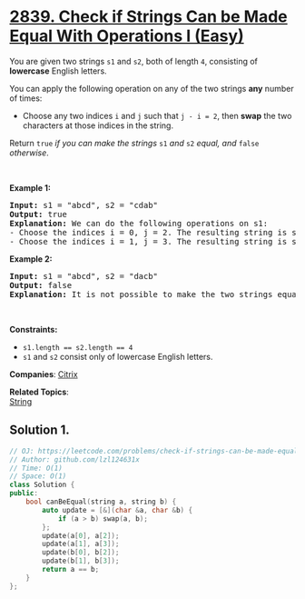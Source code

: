 # [2839. Check if Strings Can be Made Equal With Operations I (Easy)](https://leetcode.com/problems/check-if-strings-can-be-made-equal-with-operations-i)

<p>You are given two strings <code>s1</code> and <code>s2</code>, both of length <code>4</code>, consisting of <strong>lowercase</strong> English letters.</p>
<p>You can apply the following operation on any of the two strings <strong>any</strong> number of times:</p>
<ul>
	<li>Choose any two indices <code>i</code> and <code>j</code> such that <code>j - i = 2</code>, then <strong>swap</strong> the two characters at those indices in the string.</li>
</ul>
<p>Return <code>true</code><em> if you can make the strings </em><code>s1</code><em> and </em><code>s2</code><em> equal, and </em><code>false</code><em> otherwise</em>.</p>
<p>&nbsp;</p>
<p><strong class="example">Example 1:</strong></p>
<pre><strong>Input:</strong> s1 = "abcd", s2 = "cdab"
<strong>Output:</strong> true
<strong>Explanation:</strong> We can do the following operations on s1:
- Choose the indices i = 0, j = 2. The resulting string is s1 = "cbad".
- Choose the indices i = 1, j = 3. The resulting string is s1 = "cdab" = s2.
</pre>
<p><strong class="example">Example 2:</strong></p>
<pre><strong>Input:</strong> s1 = "abcd", s2 = "dacb"
<strong>Output:</strong> false
<strong>Explanation:</strong> It is not possible to make the two strings equal.
</pre>
<p>&nbsp;</p>
<p><strong>Constraints:</strong></p>
<ul>
	<li><code>s1.length == s2.length == 4</code></li>
	<li><code>s1</code> and <code>s2</code> consist only of lowercase English letters.</li>
</ul>

**Companies**:
[Citrix](https://leetcode.com/company/citrix)

**Related Topics**:  
[String](https://leetcode.com/tag/string/)

## Solution 1.

```cpp
// OJ: https://leetcode.com/problems/check-if-strings-can-be-made-equal-with-operations-i
// Author: github.com/lzl124631x
// Time: O(1)
// Space: O(1)
class Solution {
public:
    bool canBeEqual(string a, string b) {
        auto update = [&](char &a, char &b) {
            if (a > b) swap(a, b);
        };
        update(a[0], a[2]);
        update(a[1], a[3]);
        update(b[0], b[2]);
        update(b[1], b[3]);
        return a == b;
    }
};
```